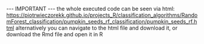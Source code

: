 --- IMPORTANT --- the whole executed code can be seen via html: https://piotrwieczorekk.github.io/projects_R/classification_algorithms/RandomForest_classification/pumpkin_seeds_rf_classification/pumpkin_seeds_rf.html alternatively you can navigate to the html file and download it, or download the Rmd file and open it in R
